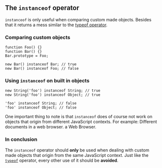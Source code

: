 ## The `instanceof` operator

`instanceof` is only useful when comparing custom made objects. Besides that it
returns a mess similar to the [typeof operator](#typeof).

### Comparing custom objects

    function Foo() {}
    function Bar() {}
    Bar.prototype = Foo;

    new Bar() instanceof Bar; // true
    new Bar() instanceof Foo; // false

### Using `instanceof` on built in objects

    new String('foo') instanceof String; // true
    new String('foo') instanceof Object; // true

    'foo' instanceof String; // false
    'foo' instanceof Object; // false

One important thing to note is that `instanceof` does of course not work on
objects that origin from different JavaScript contexts. For example: Different
documents in a web browser.
a Web Browser.

### In conclusion

The `instanceof` operator should **only** be used when dealing with custom made 
objects that origin from the same JavaScript context. Just like the
[`typeof`](#typeof) operator, every other use of it should be **avoided**.


